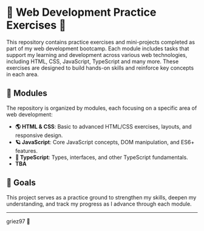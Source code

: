 # 🌌 Web Development Practice Exercises 🚀

This repository contains practice exercises and mini-projects completed as part of my web development bootcamp. Each module includes tasks that support my learning and development across various web technologies, including HTML, CSS, JavaScript, TypeScript and many more. These exercises are designed to build hands-on skills and reinforce key concepts in each area.

## 🌠 Modules

The repository is organized by modules, each focusing on a specific area of web development:

- **🌎 HTML & CSS**: Basic to advanced HTML/CSS exercises, layouts, and responsive design.
- **🪐 JavaScript**: Core JavaScript concepts, DOM manipulation, and ES6+ features.
- **💫 TypeScript**: Types, interfaces, and other TypeScript fundamentals.
- **TBA**
  
## 🌌 Goals

This project serves as a practice ground to strengthen my skills, deepen my understanding, and track my progress as I advance through each module. 

---

griez97 🌟

